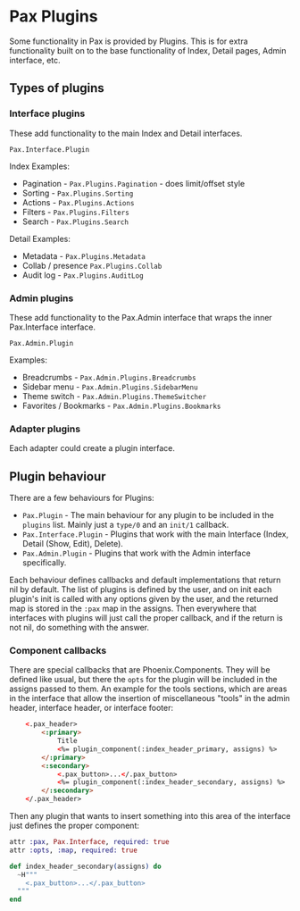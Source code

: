 # Pax Plugins

Some functionality in Pax is provided by Plugins. This is for extra functionality built on to the base functionality
of Index, Detail pages, Admin interface, etc.

## Types of plugins

### Interface plugins

These add functionality to the main Index and Detail interfaces.

`Pax.Interface.Plugin`

Index Examples:

- Pagination - `Pax.Plugins.Pagination` - does limit/offset style
- Sorting - `Pax.Plugins.Sorting`
- Actions - `Pax.Plugins.Actions`
- Filters - `Pax.Plugins.Filters`
- Search - `Pax.Plugins.Search`

Detail Examples:

- Metadata - `Pax.Plugins.Metadata`
- Collab / presence `Pax.Plugins.Collab`
- Audit log - `Pax.Plugins.AuditLog`

### Admin plugins

These add functionality to the Pax.Admin interface that wraps the inner Pax.Interface interface.

`Pax.Admin.Plugin`

Examples:

- Breadcrumbs - `Pax.Admin.Plugins.Breadcrumbs`
- Sidebar menu - `Pax.Admin.Plugins.SidebarMenu`
- Theme switch - `Pax.Admin.Plugins.ThemeSwitcher`
- Favorites / Bookmarks - `Pax.Admin.Plugins.Bookmarks`

### Adapter plugins

Each adapter could create a plugin interface.

## Plugin behaviour

There are a few behaviours for Plugins:

- `Pax.Plugin` - The main behaviour for any plugin to be included in the `plugins` list. Mainly just
    a `type/0` and an `init/1` callback.
- `Pax.Interface.Plugin` - Plugins that work with the main Interface (Index, Detail (Show, Edit), Delete).
- `Pax.Admin.Plugin` - Plugins that work with the Admin interface specifically.

Each behaviour defines callbacks and default implementations that return nil by default. The list of plugins is defined
by the user, and on init each plugin's init is called with any options given by the user, and the returned map is stored
in the `:pax` map in the assigns. Then everywhere that interfaces with plugins will just call the proper callback, and
if the return is not nil, do something with the answer.

### Component callbacks

There are special callbacks that are Phoenix.Components. They will be defined like usual, but there the `opts` for the
plugin will be included in the assigns passed to them. An example for the tools sections, which are areas in the
interface that allow the insertion of miscellaneous "tools" in the admin header, interface header, or interface footer:

```html
    <.pax_header>
        <:primary>
            Title
            <%= plugin_component(:index_header_primary, assigns) %>
        </:primary>
        <:secondary>
            <.pax_button>...</.pax_button>
            <%= plugin_component(:index_header_secondary, assigns) %>
        </:secondary>
    </.pax_header>
```

Then any plugin that wants to insert something into this area of the interface just defines the proper component:

```elixir
attr :pax, Pax.Interface, required: true
attr :opts, :map, required: true

def index_header_secondary(assigns) do
  ~H"""
    <.pax_button>...</.pax_button>
  """
end
